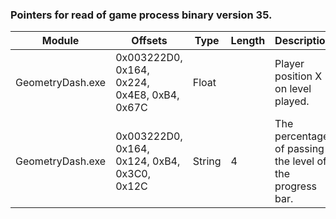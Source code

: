 ### Pointers for read of game process binary version 35.

Module | Offsets | Type | Length | Description
------ | ------- | ---- | ------ | -----------
GeometryDash.exe | 0x003222D0, 0x164, 0x224, 0x4E8, 0xB4, 0x67C | Float | | Player position X on level played.
GeometryDash.exe | 0x003222D0, 0x164, 0x124, 0xB4, 0x3C0, 0x12C | String | 4 | The percentage of passing the level of the progress bar.
